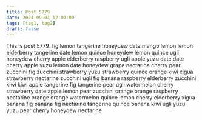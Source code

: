 ```yaml
---
title: Post 5779
date: 2024-09-01 12:00:00
tags: [tag1, tag2]
draft: false
---
```

This is post 5779.
fig
lemon
tangerine
honeydew
date
mango
lemon
lemon
elderberry
tangerine
date
lemon
quince
honeydew
lemon
quince
ugli
honeydew
cherry
apple
elderberry
raspberry
ugli
apple
yuzu
date
date
cherry
apple
yuzu
lemon
date
honeydew
grape
nectarine
cherry
pear
zucchini
fig
zucchini
strawberry
yuzu
strawberry
quince
orange
kiwi
xigua
strawberry
nectarine
zucchini
ugli
fig
banana
raspberry
elderberry
zucchini
kiwi
kiwi
apple
tangerine
fig
tangerine
pear
ugli
watermelon
cherry
strawberry
date
apple
lemon
pear
zucchini
orange
orange
raspberry
nectarine
orange
orange
watermelon
quince
lemon
cherry
elderberry
xigua
banana
fig
banana
fig
nectarine
tangerine
quince
banana
kiwi
ugli
yuzu
yuzu
pear
cherry
honeydew
nectarine

